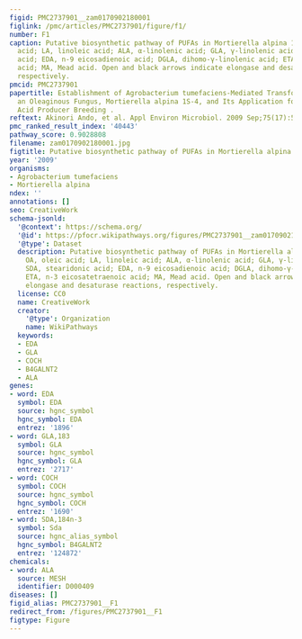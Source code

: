 ```yaml
---
figid: PMC2737901__zam0170902180001
figlink: /pmc/articles/PMC2737901/figure/f1/
number: F1
caption: Putative biosynthetic pathway of PUFAs in Mortierella alpina 1S-4. OA, oleic
  acid; LA, linoleic acid; ALA, α-linolenic acid; GLA, γ-linolenic acid; SDA, stearidonic
  acid; EDA, n-9 eicosadienoic acid; DGLA, dihomo-γ-linolenic acid; ETA, n-3 eicosatetraenoic
  acid; MA, Mead acid. Open and black arrows indicate elongase and desaturase reactions,
  respectively.
pmcid: PMC2737901
papertitle: Establishment of Agrobacterium tumefaciens-Mediated Transformation of
  an Oleaginous Fungus, Mortierella alpina 1S-4, and Its Application for Eicosapentaenoic
  Acid Producer Breeding .
reftext: Akinori Ando, et al. Appl Environ Microbiol. 2009 Sep;75(17):5529-5535.
pmc_ranked_result_index: '40443'
pathway_score: 0.9028808
filename: zam0170902180001.jpg
figtitle: Putative biosynthetic pathway of PUFAs in Mortierella alpina 1S-4
year: '2009'
organisms:
- Agrobacterium tumefaciens
- Mortierella alpina
ndex: ''
annotations: []
seo: CreativeWork
schema-jsonld:
  '@context': https://schema.org/
  '@id': https://pfocr.wikipathways.org/figures/PMC2737901__zam0170902180001.html
  '@type': Dataset
  description: Putative biosynthetic pathway of PUFAs in Mortierella alpina 1S-4.
    OA, oleic acid; LA, linoleic acid; ALA, α-linolenic acid; GLA, γ-linolenic acid;
    SDA, stearidonic acid; EDA, n-9 eicosadienoic acid; DGLA, dihomo-γ-linolenic acid;
    ETA, n-3 eicosatetraenoic acid; MA, Mead acid. Open and black arrows indicate
    elongase and desaturase reactions, respectively.
  license: CC0
  name: CreativeWork
  creator:
    '@type': Organization
    name: WikiPathways
  keywords:
  - EDA
  - GLA
  - COCH
  - B4GALNT2
  - ALA
genes:
- word: EDA
  symbol: EDA
  source: hgnc_symbol
  hgnc_symbol: EDA
  entrez: '1896'
- word: GLA,183
  symbol: GLA
  source: hgnc_symbol
  hgnc_symbol: GLA
  entrez: '2717'
- word: COCH
  symbol: COCH
  source: hgnc_symbol
  hgnc_symbol: COCH
  entrez: '1690'
- word: SDA,184n-3
  symbol: Sda
  source: hgnc_alias_symbol
  hgnc_symbol: B4GALNT2
  entrez: '124872'
chemicals:
- word: ALA
  source: MESH
  identifier: D000409
diseases: []
figid_alias: PMC2737901__F1
redirect_from: /figures/PMC2737901__F1
figtype: Figure
---
```

